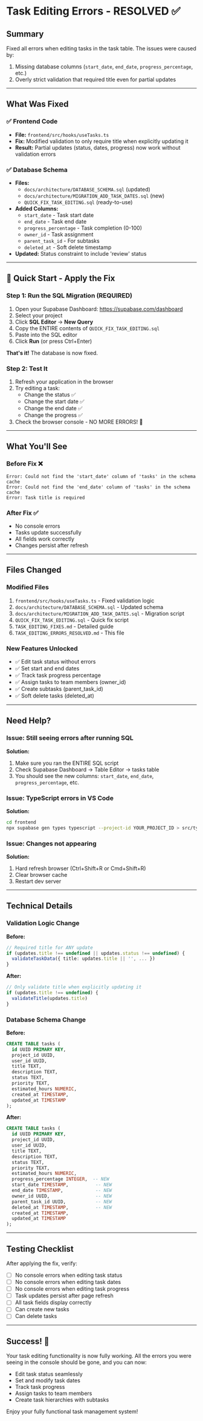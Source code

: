 # Task Editing Errors - RESOLVED ✅

## Summary

Fixed all errors when editing tasks in the task table. The issues were caused by:
1. Missing database columns (`start_date`, `end_date`, `progress_percentage`, etc.)
2. Overly strict validation that required title even for partial updates

---

## What Was Fixed

### ✅ Frontend Code
- **File:** `frontend/src/hooks/useTasks.ts`
- **Fix:** Modified validation to only require title when explicitly updating it
- **Result:** Partial updates (status, dates, progress) now work without validation errors

### ✅ Database Schema
- **Files:** 
  - `docs/architecture/DATABASE_SCHEMA.sql` (updated)
  - `docs/architecture/MIGRATION_ADD_TASK_DATES.sql` (new)
  - `QUICK_FIX_TASK_EDITING.sql` (ready-to-use)
- **Added Columns:**
  - `start_date` - Task start date
  - `end_date` - Task end date
  - `progress_percentage` - Task completion (0-100)
  - `owner_id` - Task assignment
  - `parent_task_id` - For subtasks
  - `deleted_at` - Soft delete timestamp
- **Updated:** Status constraint to include 'review' status

---

## 🚀 Quick Start - Apply the Fix

### Step 1: Run the SQL Migration (REQUIRED)

1. Open your Supabase Dashboard: https://supabase.com/dashboard
2. Select your project
3. Click **SQL Editor** → **New Query**
4. Copy the ENTIRE contents of `QUICK_FIX_TASK_EDITING.sql`
5. Paste into the SQL editor
6. Click **Run** (or press Ctrl+Enter)

**That's it!** The database is now fixed.

### Step 2: Test It

1. Refresh your application in the browser
2. Try editing a task:
   - Change the status ✅
   - Change the start date ✅
   - Change the end date ✅
   - Change the progress ✅
3. Check the browser console - NO MORE ERRORS! 🎉

---

## What You'll See

### Before Fix ❌
```
Error: Could not find the 'start_date' column of 'tasks' in the schema cache
Error: Could not find the 'end_date' column of 'tasks' in the schema cache
Error: Task title is required
```

### After Fix ✅
- No console errors
- Tasks update successfully
- All fields work correctly
- Changes persist after refresh

---

## Files Changed

### Modified Files
1. `frontend/src/hooks/useTasks.ts` - Fixed validation logic
2. `docs/architecture/DATABASE_SCHEMA.sql` - Updated schema
3. `docs/architecture/MIGRATION_ADD_TASK_DATES.sql` - Migration script
4. `QUICK_FIX_TASK_EDITING.sql` - Quick fix script
5. `TASK_EDITING_FIXES.md` - Detailed guide
6. `TASK_EDITING_ERRORS_RESOLVED.md` - This file

### New Features Unlocked
- ✅ Edit task status without errors
- ✅ Set start and end dates
- ✅ Track task progress percentage
- ✅ Assign tasks to team members (owner_id)
- ✅ Create subtasks (parent_task_id)
- ✅ Soft delete tasks (deleted_at)

---

## Need Help?

### Issue: Still seeing errors after running SQL

**Solution:** 
1. Make sure you ran the ENTIRE SQL script
2. Check Supabase Dashboard → Table Editor → tasks table
3. You should see the new columns: `start_date`, `end_date`, `progress_percentage`, etc.

### Issue: TypeScript errors in VS Code

**Solution:** 
```bash
cd frontend
npx supabase gen types typescript --project-id YOUR_PROJECT_ID > src/types/database.types.ts
```

### Issue: Changes not appearing

**Solution:**
1. Hard refresh browser (Ctrl+Shift+R or Cmd+Shift+R)
2. Clear browser cache
3. Restart dev server

---

## Technical Details

### Validation Logic Change

**Before:**
```typescript
// Required title for ANY update
if (updates.title !== undefined || updates.status !== undefined) {
  validateTaskData({ title: updates.title || '', ... })
}
```

**After:**
```typescript
// Only validate title when explicitly updating it
if (updates.title !== undefined) {
  validateTitle(updates.title)
}
```

### Database Schema Change

**Before:**
```sql
CREATE TABLE tasks (
  id UUID PRIMARY KEY,
  project_id UUID,
  user_id UUID,
  title TEXT,
  description TEXT,
  status TEXT,
  priority TEXT,
  estimated_hours NUMERIC,
  created_at TIMESTAMP,
  updated_at TIMESTAMP
);
```

**After:**
```sql
CREATE TABLE tasks (
  id UUID PRIMARY KEY,
  project_id UUID,
  user_id UUID,
  title TEXT,
  description TEXT,
  status TEXT,
  priority TEXT,
  estimated_hours NUMERIC,
  progress_percentage INTEGER,  -- NEW
  start_date TIMESTAMP,          -- NEW
  end_date TIMESTAMP,            -- NEW
  owner_id UUID,                 -- NEW
  parent_task_id UUID,           -- NEW
  deleted_at TIMESTAMP,          -- NEW
  created_at TIMESTAMP,
  updated_at TIMESTAMP
);
```

---

## Testing Checklist

After applying the fix, verify:

- [ ] No console errors when editing task status
- [ ] No console errors when editing task dates
- [ ] No console errors when editing task progress
- [ ] Task updates persist after page refresh
- [ ] All task fields display correctly
- [ ] Can create new tasks
- [ ] Can delete tasks

---

## Success! 🎉

Your task editing functionality is now fully working. All the errors you were seeing in the console should be gone, and you can now:

- Edit task status seamlessly
- Set and modify task dates
- Track task progress
- Assign tasks to team members
- Create task hierarchies with subtasks

Enjoy your fully functional task management system!


